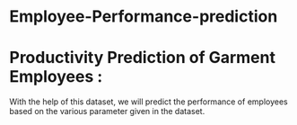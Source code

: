 # Employee-Performance-prediction

# Productivity Prediction of Garment Employees : 
With the help of this dataset, we will predict the performance of employees based on the various parameter given in the dataset.
